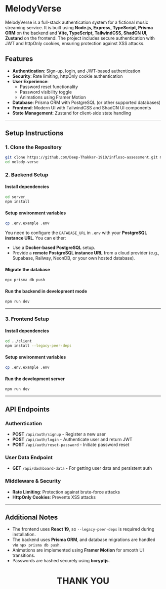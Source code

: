 # MelodyVerse

MelodyVerse is a full-stack authentication system for a fictional music streaming service. It is built using **Node.js, Express, TypeScript, Prisma ORM** on the backend and **Vite, TypeScript, TailwindCSS, ShadCN UI, Zustand** on the frontend. The project includes secure authentication with JWT and httpOnly cookies, ensuring protection against XSS attacks.

## Features

- **Authentication**: Sign-up, login, and JWT-based authentication
- **Security**: Rate limiting, httpOnly cookie authentication
- **User Experience**:
  - Password reset functionality
  - Password visibility toggle
  - Animations using Framer Motion
- **Database**: Prisma ORM with PostgreSQL (or other supported databases)
- **Frontend**: Modern UI with TailwindCSS and ShadCN UI components
- **State Management**: Zustand for client-side state handling

---

## Setup Instructions

### 1. Clone the Repository

```sh
git clone https://github.com/Deep-Thakkar-1910/infloso-assessment.git melody-verse
cd melody-verse
```

### 2. Backend Setup

#### Install dependencies

```sh
cd server
npm install
```

#### Setup environment variables

```sh
cp .env.example .env
```

You need to configure the `DATABASE_URL` in `.env` with your **PostgreSQL instance URL**. You can either:

- Use a **Docker-based PostgreSQL** setup.
- Provide a **remote PostgreSQL instance URL** from a cloud provider (e.g., Supabase, Railway, NeonDB, or your own hosted database).

#### Migrate the database

```sh
npx prisma db push
```

#### Run the backend in development mode

```sh
npm run dev
```

---

### 3. Frontend Setup

#### Install dependencies

```sh
cd ../client
npm install --legacy-peer-deps
```

#### Setup environment variables

```sh
cp .env.example .env
```

#### Run the development server

```sh
npm run dev
```

---

## API Endpoints

### Authentication

- **POST** `/api/auth/signup` - Register a new user
- **POST** `/api/auth/login` - Authenticate user and return JWT
- **POST** `/api/auth/reset-password` - Initiate password reset

### User Data Endpoint

- **GET** `/api/dashboard-data` - For getting user data and persistent auth

### Middleware & Security

- **Rate Limiting**: Protection against brute-force attacks
- **HttpOnly Cookies**: Prevents XSS attacks

---

## Additional Notes

- The frontend uses **React 19**, so `--legacy-peer-deps` is required during installation.
- The backend uses **Prisma ORM**, and database migrations are handled via `npx prisma db push`.
- Animations are implemented using **Framer Motion** for smooth UI transitions.
- Passwords are hashed securely using **bcryptjs**.

<h1 align="center">THANK YOU</h1>
